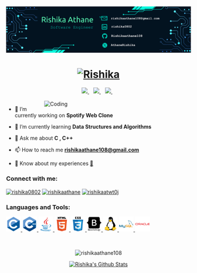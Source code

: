 ![MasterHead](./github-banner.png)
<!-- <h1 align="center">Hi 👋, I'm Rishika Athane</h1> -->
 <!-- <h1 align="center">A passionate coder and developer from India</h1> <br> -->
<p align="center">
  <h1 align="center">
    <a href="https://github.com/Rishikaathane108?tab=repositories">
    <img src="https://readme-typing-svg.demolab.com?font=Fira+Code&size=30&pause=1000&color=5AFFB7&width=700&center=true&vCenter=true&width=650&lines=A+Passionate+Coder+and+Developer;Software+Engineer+%F0%9F%92%BB;+An+Enthusiastic+Learner+%F0%9F%9A%80" alt="Rishika" /></a>
  </h1>
</p>

<div align='center'>
  
  <a href="https://www.linkedin.com/in/rishika0802/" target="_blank">
    <img src="https://img.shields.io/badge/Linkedin-%230077B5.svg?&style=flat-square&logo=linkedin&logoColor=white" />
  </a>&nbsp;&nbsp;
  <a href="https://rishikaathane@gmail.com/#inbox?compose=new" target="_blank">
    <img src="https://img.shields.io/badge/rishikaathane108%40gmail.com-D14836?&style=flat-square&logo=gmail&logoColor=white" />       
  </a>&nbsp;&nbsp;
  <a href="https://twitter.com/AthaneRishika?t=quksFELtr7oZV5Ja6GP4nQ&s=08" target="_blank">
    <img src="https://img.shields.io/badge/Twitter-FFFFFF?&style=flat-square&logo=twitter&logoColor=blue" />       
  </a>&nbsp;&nbsp;
  
</div>
<br>

<img align="right" alt="Coding" width="400" src="https://cdnb.artstation.com/p/assets/images/images/028/991/999/original/anna-havrylyukh-.gif?1596125112">

- 🔭 I’m currently working on **Spotify Web Clone**

- 🌱 I’m currently learning **Data Structures and Algorithms**

- 💬 Ask me about **C , C++**

- 📫 How to reach me **rishikaathane108@gmail.com**

- 📄 Know about my experiences   <a href="https://drive.google.com/file/d/1CelNZLLDgDxpINvXBAlZpUvAX1HNQooj/view?usp=drive_link" target="_blank">🔗</a>

<h3 align="left">Connect with me:</h3>
<p align="left">
<a href="https://linkedin.com/in/rishika0802" target="_blank"><img align="center" src="https://raw.githubusercontent.com/rahuldkjain/github-profile-readme-generator/master/src/images/icons/Social/linked-in-alt.svg" alt="rishika0802" height="30" width="40" /></a>
<a href="https://www.hackerrank.com/rishikaathane" target="_blank"><img align="center" src="https://raw.githubusercontent.com/rahuldkjain/github-profile-readme-generator/master/src/images/icons/Social/hackerrank.svg" alt="rishikaathane" height="30" width="40" /></a>
<a href="https://auth.geeksforgeeks.org/user/rishikaatwt0j" target="_blank"><img align="center" src="https://raw.githubusercontent.com/rahuldkjain/github-profile-readme-generator/master/src/images/icons/Social/geeks-for-geeks.svg" alt="rishikaatwt0j" height="30" width="40" /></a>
</p>

<h3 align="left">Languages and Tools:</h3>
<p align="left"> 
 <a href="https://www.cprogramming.com/" target="_blank" rel="noreferrer"> <img src="https://raw.githubusercontent.com/devicons/devicon/master/icons/c/c-original.svg" alt="c" width="40" height="40"/> </a> 
 <a href="https://www.w3schools.com/cpp/" target="_blank" rel="noreferrer"> <img src="https://raw.githubusercontent.com/devicons/devicon/master/icons/cplusplus/cplusplus-original.svg" alt="cplusplus" width="40" height="40"/> </a> 
 <a href="https://www.java.com" target="_blank" rel="noreferrer"> <img src="https://raw.githubusercontent.com/devicons/devicon/master/icons/java/java-original.svg" alt="java" width="40" height="40"/> </a>  
 <a href="https://www.w3.org/html/" target="_blank" rel="noreferrer"> <img src="https://raw.githubusercontent.com/devicons/devicon/master/icons/html5/html5-original-wordmark.svg" alt="html5" width="40" height="40"/> </a> 
 <a href="https://www.w3schools.com/css/" target="_blank" rel="noreferrer"> <img src="https://raw.githubusercontent.com/devicons/devicon/master/icons/css3/css3-original-wordmark.svg" alt="css3" width="40" height="40"/> </a> 
 <a href="https://getbootstrap.com" target="_blank" rel="noreferrer"> <img src="https://raw.githubusercontent.com/devicons/devicon/master/icons/bootstrap/bootstrap-plain-wordmark.svg" alt="bootstrap" width="40" height="40"/> </a> 
 <a href="https://www.linux.org/" target="_blank" rel="noreferrer"> <img src="https://raw.githubusercontent.com/devicons/devicon/master/icons/linux/linux-original.svg" alt="linux" width="40" height="40"/> </a> 
 <a href="https://www.mysql.com/" target="_blank" rel="noreferrer"> <img src="https://raw.githubusercontent.com/devicons/devicon/master/icons/mysql/mysql-original-wordmark.svg" alt="mysql" width="40" height="40"/> </a> 
 <a href="https://www.oracle.com/" target="_blank" rel="noreferrer"> <img src="https://raw.githubusercontent.com/devicons/devicon/master/icons/oracle/oracle-original.svg" alt="oracle" width="40" height="40"/> </a> </p>

 <br>
 
<p align="center"> <img align="center" src="https://streak-stats.demolab.com?user=Rishikaathane108&theme=dark&background=0d1117" alt="rishikaathane108" /> </p>

<p align="center">
<a href="https://github.com/RajlaxmiMeshram/github-readme-stats"><img alt="Rishika's Github Stats" src="https://github-readme-stats.vercel.app/api?username=rishikaathane108&show_icons=true&count_private=true&theme=transparent&border_color=DDDAD5&text_color=e6b400&icon_color=D24939&title_color=D24939&ring_color=D24939&include_all_commits=true&border_radius=20"/></a>
</p>

<!--  ![Top Langs](https://github-readme-stats.vercel.app/api/top-langs/?username=rishikaathane108&layout=compact&theme=dark&bg_color=0d1117&color=00ffd9)
 <p><img align="center" src="https://github-readme-streak-stats.herokuapp.com/?user=rishikaathane108&" alt="rishikaathane108" /></p>  -->
